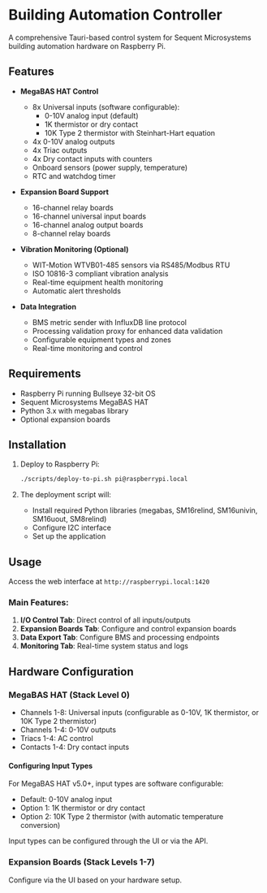 # Building Automation Controller

A comprehensive Tauri-based control system for Sequent Microsystems building automation hardware on Raspberry Pi.

## Features

- **MegaBAS HAT Control**
  - 8x Universal inputs (software configurable):
    - 0-10V analog input (default)
    - 1K thermistor or dry contact
    - 10K Type 2 thermistor with Steinhart-Hart equation
  - 4x 0-10V analog outputs
  - 4x Triac outputs
  - 4x Dry contact inputs with counters
  - Onboard sensors (power supply, temperature)
  - RTC and watchdog timer

- **Expansion Board Support**
  - 16-channel relay boards
  - 16-channel universal input boards
  - 16-channel analog output boards
  - 8-channel relay boards

- **Vibration Monitoring (Optional)**
  - WIT-Motion WTVB01-485 sensors via RS485/Modbus RTU
  - ISO 10816-3 compliant vibration analysis
  - Real-time equipment health monitoring
  - Automatic alert thresholds

- **Data Integration**
  - BMS metric sender with InfluxDB line protocol
  - Processing validation proxy for enhanced data validation
  - Configurable equipment types and zones
  - Real-time monitoring and control

## Requirements

- Raspberry Pi running Bullseye 32-bit OS
- Sequent Microsystems MegaBAS HAT
- Python 3.x with megabas library
- Optional expansion boards

## Installation

1. Deploy to Raspberry Pi:
   ```bash
   ./scripts/deploy-to-pi.sh pi@raspberrypi.local
   ```

2. The deployment script will:
   - Install required Python libraries (megabas, SM16relind, SM16univin, SM16uout, SM8relind)
   - Configure I2C interface
   - Set up the application

## Usage

Access the web interface at `http://raspberrypi.local:1420`

### Main Features:

1. **I/O Control Tab**: Direct control of all inputs/outputs
2. **Expansion Boards Tab**: Configure and control expansion boards
3. **Data Export Tab**: Configure BMS and processing endpoints
4. **Monitoring Tab**: Real-time system status and logs

## Hardware Configuration

### MegaBAS HAT (Stack Level 0)
- Channels 1-8: Universal inputs (configurable as 0-10V, 1K thermistor, or 10K Type 2 thermistor)
- Channels 1-4: 0-10V outputs
- Triacs 1-4: AC control
- Contacts 1-4: Dry contact inputs

#### Configuring Input Types
For MegaBAS HAT v5.0+, input types are software configurable:
- Default: 0-10V analog input
- Option 1: 1K thermistor or dry contact
- Option 2: 10K Type 2 thermistor (with automatic temperature conversion)

Input types can be configured through the UI or via the API.

### Expansion Boards (Stack Levels 1-7)
Configure via the UI based on your hardware setup.
